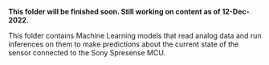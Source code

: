 **This folder will be finished soon. Still working on content as of 12-Dec-2022.**

This folder contains Machine Learning models that read analog data and run inferences on them to make predictions about the current state of the sensor connected to the Sony Spresense MCU.
